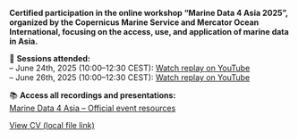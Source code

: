 **Certified participation in the online workshop “Marine Data 4 Asia 2025”, organized by the Copernicus Marine Service and Mercator Ocean International, focusing on the access, use, and application of marine data in Asia.**

📅 **Sessions attended:**  
– June 24th, 2025 (10:00–12:30 CEST): [Watch replay on YouTube](https://www.youtube.com/watch?v=bD1l4tYtPYM)  
– June 26th, 2025 (10:00–12:30 CEST): [Watch replay on YouTube](https://www.youtube.com/watch?v=YA_kBZTx1l0&t=7192s)  

📚 **Access all recordings and presentations:**  
[Marine Data 4 Asia – Official event resources](https://events.marine.copernicus.eu/marine-data-4-asia/content/replays-presentations?iw_mailid=6b9d64bf-8c52-f011-8f7c-6045bd96bdd0&iw_scope=Event)

[View CV (local file link)](file:///C:/Users/roseh/Desktop/Jose/Donfack_Leonel_Julio_CV.pdf)
